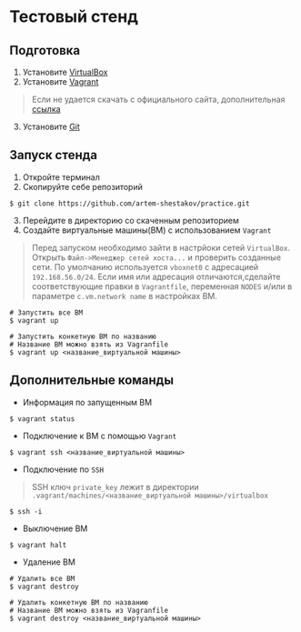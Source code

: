 # Тестовый стенд
## Подготовка
1. Установите [VirtualBox](https://www.virtualbox.org/)
2. Установите [Vagrant](https://www.vagrantup.com/)
>Если не удается скачать с официального сайта, дополнительная [ссылка](https://disk.yandex.ru/d/TEfUN1-AtoByPA)
3. Установите [Git](https://git-scm.com/)

 ## Запуск стенда
 1. Откройте терминал
 2. Скопируйте себе репозиторий
 ```shell
$ git clone https://github.com/artem-shestakov/practice.git
 ```
 3. Перейдите в директорию со скаченным репозиторием
 4. Создайте виртуальные машины(ВМ) с использованием `Vagrant`
 >Перед запуском необходимо зайти в настрйоки сетей `VirtualBox`. Открыть `Файл->Менеджер сетей хоста...` и проверить созданные сети. По умолчанию используется `vboxnet0` с адресацией `192.168.56.0/24`. Если имя или адресация отличаются,сделайте соответствующие правки в `Vagrantfile`, переменная `NODES` и/или в параметре `c.vm.network name` в настройках ВМ.
 ```shell
 # Запустить все ВМ
 $ vagrant up

# Запустить конкетную ВМ по названию
# Название ВМ можно взять из Vagranfile
$ vagrant up <название_виртуальной машины>
 ``` 

## Дополнительные команды 
* Информация по запущенным ВМ
```shell
$ vagrant status
```
* Подключение к ВМ с помощью `Vagrant`
```shell
$ vagrant ssh <название_виртуальной машины>
```
* Подключение по `SSH`
>SSH ключ `private_key` лежит в директории `.vagrant/machines/<название_виртуальной машины>/virtualbox`
```shell
$ ssh -i 
```
* Выключение ВМ
```shell
$ vagrant halt
```
* Удаление ВМ
```shell
# Удалить все ВМ
$ vagrant destroy

# Удалить конкетную ВМ по названию
# Название ВМ можно взять из Vagranfile
$ vagrant destroy <название_виртуальной машины>
 ``` 
